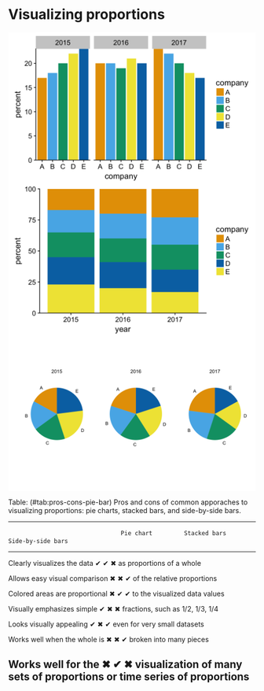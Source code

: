 


# Visualizing proportions



<img src="visualizing_proportions_files/figure-html/five-cases-side-by-side-1.png" width="576" style="display: block; margin: auto;" />

<img src="visualizing_proportions_files/figure-html/five-cases-stacked-bars-1.png" width="576" style="display: block; margin: auto;" />

<img src="visualizing_proportions_files/figure-html/five-cases-pies-1.png" width="816" style="display: block; margin: auto;" />

Table: (\#tab:pros-cons-pie-bar) Pros and cons of common apporaches to visualizing proportions: pie charts, stacked bars, and side-by-side bars. 

----------------------------------------------------------------------------------------
                                    Pie chart         Stacked bars      Side-by-side bars
-----------------------------  ------------------- ------------------- -------------------
Clearly visualizes the data             ✔                 ✔                   ✖
as proportions of a whole

Allows easy visual comparison           ✖                 ✖                   ✔ 
of the relative proportions 

Colored areas are proportional            ✖                 ✔                   ✔ 
to the visualized data values

Visually emphasizes simple              ✔                 ✖                   ✖
fractions, such as 1/2, 1/3,
1/4

Looks visually appealing                ✔                 ✖                   ✔
even for very small datasets

Works well when the whole is            ✖                 ✖                   ✔ 
broken into many pieces

Works well for the                      ✖                 ✔                   ✖
visualization of many sets of
proportions or time series
of proportions
----------------------------------------------------------------------------------------

